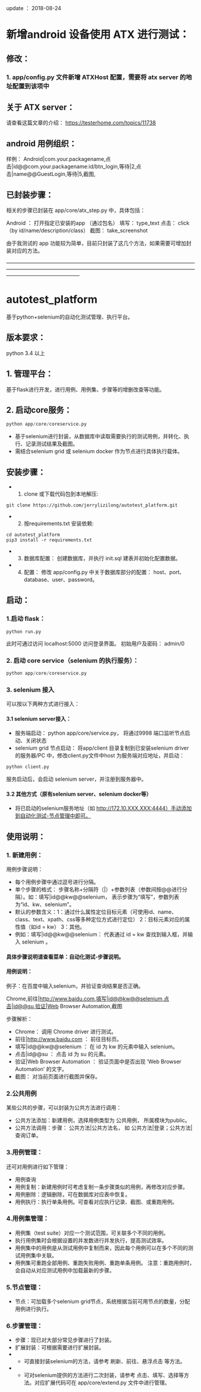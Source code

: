 

update ： 2018-08-24
# 新增android 设备使用 ATX 进行测试：

## 修改：
### 1. app/config.py 文件新增 ATXHost 配置，需要将 atx server 的地址配置到该项中

## 关于 ATX server：
请查看这篇文章的介绍：
https://testerhome.com/topics/11738


## android 用例组织：
样例： 
Android|com.your.packagename,点击|id@@com.your.packagename:id/btn_login,等待|2,点击|name@@GuestLogin,等待|5,截图,

## 已封装步骤：
相关的步骤已封装在  app/core/atx_step.py 中，具体包括：

Android ： 打开指定已安装的app （通过包名）
填写： type_text
点击： click （by id/name/description/class）
截图： take_screenshot

由于我测试的 app 功能较为简单，目前只封装了这几个方法，如果需要可增加封装对应的方法。

——————————————————————————————————————————————————————————————————————————————————————

# autotest_platform
基于python+selenium的自动化测试管理、执行平台。

## 版本要求：
python 3.4 以上

## 1. 管理平台：
基于flask进行开发，进行用例、用例集、步骤等的增删改查等功能。

## 2. 启动core服务：
```python
python app/core/coreservice.py
```


- 基于selenium进行封装，从数据库中读取需要执行的测试用例，并转化、执行、记录测试结果及截图。
- 需结合selenium grid 或 selenium docker 作为节点进行具体执行载体。


## 安装步骤：
- 1. clone 或下载代码包到本地解压:   
```
git clone https://github.com/jerrylizilong/autotest_platform.git
```


- 2. 按requirements.txt 安装依赖:
```
cd autotest_platform
pip3 install -r requirements.txt
```
- 3. 数据库配置： 创建数据库，并执行 init.sql 建表并初始化配置数据。
- 4. 配置： 修改 app/config.py 中关于数据库部分的配置： host、port、database、user、password。

## 启动：
### 1.启动 flask：
```
python run.py 
```
       
此时可通过访问  localhost:5000  访问登录界面。
初始用户及密码：  admin/0
### 2. 启动 core service（selenium 的执行服务）：
```python
python app/core/coreservice.py
```


### 3. selenium 接入
可以按以下两种方式进行接入：
#### 3.1 selenium server接入：
- 服务端启动： python app/core/service.py， 将通过9998 端口监听节点启动、关闭状态
- selenium grid 节点启动： 将app/client 目录复制到已安装selenium driver 的服务器/PC 中，修改client.py文件中host 为服务端对应地址，并启动： 
```python
python client.py
```

服务启动后，会启动 selenium server，并注册到服务器中。

#### 3.2 其他方式（原有selenium server、selenium docker等）
- 将已启动的selenium服务地址（如 http://172.10.XXX.XXX:4444）手动添加到自动化测试-节点管理中即可。


## 使用说明：

### 1. 新建用例：

用例步骤说明：
- 每个用例步骤中通过逗号进行分隔。
- 单个步骤的格式： 步骤名称+分隔符（|）+参数列表（参数间按@@进行分隔）。如：填写|id@@kw@@selenium， 表示步骤为“填写”，参数列表为“id、kw、selenium”。
- 默认的参数含义：1：通过什么属性定位目标元素（可使用id、name、class、text、xpath、css等多种定位方式进行定位） 2：目标元素对应的属性值（如id = kw） 3：其他。
- 例如：填写|id@@kw@@selenium： 代表通过 id = kw 查找到输入框，并输入  selenium 。

#### 具体步骤说明请查看菜单：自动化测试-步骤说明。

#### 用例说明：
例子：在百度中输入selenium，并验证查询结果是否正确。

Chrome,前往|http://www.baidu.com,填写|id@@kw@@selenium,点击|id@@su,验证|Web Browser Automation,截图

步骤解析：

- Chrome： 调用 Chrome driver 进行测试。    
- 前往|http://www.baidu.com ：  前往目标页。
- 填写|id@@kw@@selenium ：  在 id 为 kw 的元素中输入 selenium。    
- 点击|id@@su ： 点击 id 为 su 的元素。
- 验证|Web Browser Automation ：  验证页面中是否出现 ‘Web Browser Automation’ 的文字。
- 截图： 对当前页面进行截图并保存。


### 2.公共用例

某些公共的步骤，可以封装为公共方法进行调用：
- 公共方法添加：新建用例，选择用例类型为 公共用例， 所属模块为public。
- 公共方法调用：步骤： 公共方法|公共方法名， 如  公共方法|登录；公共方法|查询订单。


### 3.用例管理：

还可对用例进行如下管理：
- 用例查询
- 用例复制：新建用例时可考虑复制一条步骤类似的用例，再修改对应步骤。
- 用例删除：逻辑删除，可在数据库对应表中恢复。
- 用例执行：执行单条用例。可查看对应执行记录、截图、或重跑用例。


### 4.用例集管理：

- 用例集（test suite）对应一个测试范围，可关联多个不同的用例。
- 执行用例集时会根据设置的并发数进行并发执行，提高测试效率。
- 用例集中的用例是从测试用例中复制而来，因此每个用例可以在多个不同的测试用例集中关联。
- 用例集可重跑全部用例、重跑失败用例、重跑单条用例。 注意：重跑用例时，会自动从对应测试用例中加载最新的步骤。


### 5.节点管理：
- 节点：可加载多个selenium grid节点，系统根据当前可用节点的数量，分配用例进行执行。

### 6.步骤管理：
- 步骤：现已对大部分常见步骤进行了封装。
- 扩展封装：可根据需要进行扩展封装。
- - 可直接封装selenium的方法，请参考 刷新、前往、悬浮点击 等方法。
- - 可对selenium提供的方法进行二次封装，请参考 点击、填写、选择等方法。对应扩展代码可在  app/core/extend.py 文件中进行管理。





